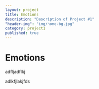 ```yaml
---
layout: project
title: Emotions
description: "Description of Project #1"
"header-img": "img/home-bg.jpg"
category: project1
published: true
---
```


# Emotions

adfljadflkj

adlkfjlakjfds

